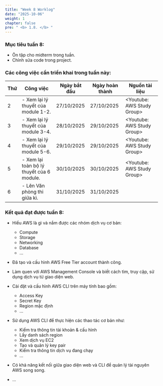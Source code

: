 ```yaml
---
title: "Week 8 Worklog"
date: "2025-10-06"
weight: 1
chapter: false
pre: " <b> 1.8. </b> "
---
```


### Mục tiêu tuần 8:

* Ôn tập cho midterm trong tuần.
* Chỉnh sửa code trong project.

### Các công việc cần triển khai trong tuần này:
| Thứ | Công việc                                 | Ngày bắt đầu | Ngày hoàn thành | Nguồn tài liệu             |
| --- |-------------------------------------------|--------------|-----------------|----------------------------|
| 2   | - Xem lại lý thuyết của module 1-2.       | 27/10/2025   | 27/10/2025      | <Youtube: AWS Study Group> |
| 3   | - Xem lại lý thuyết của module 3-4.       | 28/10/2025   | 29/10/2025      | <Youtube: AWS Study Group> |
| 4   | - Xem lại lý thuyết của module 5-6.       | 29/10/2025   | 29/10/2025      | <Youtube: AWS Study Group> |
| 5   | - Xem lại toàn bộ lý thuyết của 6 module. | 30/10/2025   | 30/10/2025      | <Youtube: AWS Study Group> |
| 6   | - Lên Văn phòng thi giữa kì.              | 31/10/2025   | 31/10/2025      |                            |

### Kết quả đạt được tuần 8:

* Hiểu AWS là gì và nắm được các nhóm dịch vụ cơ bản: 
  * Compute
  * Storage
  * Networking 
  * Database
  * ...

* Đã tạo và cấu hình AWS Free Tier account thành công.

* Làm quen với AWS Management Console và biết cách tìm, truy cập, sử dụng dịch vụ từ giao diện web.

* Cài đặt và cấu hình AWS CLI trên máy tính bao gồm:
  * Access Key
  * Secret Key
  * Region mặc định
  * ...

* Sử dụng AWS CLI để thực hiện các thao tác cơ bản như:

  * Kiểm tra thông tin tài khoản & cấu hình
  * Lấy danh sách region
  * Xem dịch vụ EC2
  * Tạo và quản lý key pair
  * Kiểm tra thông tin dịch vụ đang chạy
  * ...

* Có khả năng kết nối giữa giao diện web và CLI để quản lý tài nguyên AWS song song.
* ...


